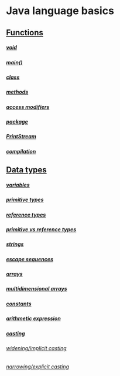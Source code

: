 # Java language basics

## [Functions](https://github.com/Klosmi/Java-Basics/blob/main/JS-examples-definitions.md#functions)
##### [void](https://github.com/Klosmi/Java-Basics/blob/main/JS-examples-definitions.md#void--nameofthefunctionparameter----)
##### [main()](https://github.com/Klosmi/Java-Basics/blob/main/JS-examples-definitions.md#main)
##### [class](https://github.com/Klosmi/Java-Basics/blob/main/JS-examples-definitions.md#class)
##### [methods](https://github.com/Klosmi/Java-Basics/blob/main/JS-examples-definitions.md#methods)
##### [access modifiers](https://github.com/Klosmi/Java-Basics/blob/main/JS-examples-definitions.md#access-modifiers)
##### [package](https://github.com/Klosmi/Java-Basics/blob/main/JS-examples-definitions.md#package)
##### [PrintStream](https://github.com/Klosmi/Java-Basics/blob/main/JS-examples-definitions.md#printstream)
##### [compilation](https://github.com/Klosmi/Java-Basics/blob/main/JS-examples-definitions.md#compilation)
## [Data types](https://github.com/Klosmi/Java-Basics/blob/main/JS-examples-definitions.md#data-types)
##### [variables](https://github.com/Klosmi/Java-Basics/blob/main/JS-examples-definitions.md#variables)
##### [primitive types](https://github.com/Klosmi/Java-Basics/blob/main/JS-examples-definitions.md#primitive-types)
##### [reference types](https://github.com/Klosmi/Java-Basics/blob/main/JS-examples-definitions.md#reference-types)
##### [primitive vs reference types](https://github.com/Klosmi/Java-Basics/blob/main/JS-examples-definitions.md#primitive-vs-reference-types)
##### [strings](https://github.com/Klosmi/Java-Basics/blob/main/JS-examples-definitions.md#strings)
##### [escape sequences](https://github.com/Klosmi/Java-Basics/blob/main/JS-examples-definitions.md#escape-sequences)
##### [arrays](https://github.com/Klosmi/Java-Basics/blob/main/JS-examples-definitions.md#arrays)
##### [multidimensional arrays](https://github.com/Klosmi/Java-Basics/blob/main/JS-examples-definitions.md#multidimensional-arrays)
##### [constants](https://github.com/Klosmi/Java-Basics/blob/main/JS-examples-definitions.md#constants)
##### [arithmetic expression](https://github.com/Klosmi/Java-Basics/blob/main/JS-examples-definitions.md#arithmetic-expression)
##### [casting](https://github.com/Klosmi/Java-Basics/blob/main/JS-examples-definitions.md#casting)
###### [widening/implicit casting](https://github.com/Klosmi/Java-Basics/blob/main/JS-examples-definitions.md#widening-casting-or-implicit-casting)
###### [narrowing/explicit casting](https://github.com/Klosmi/Java-Basics/blob/main/JS-examples-definitions.md#narrowing-casting-explicit-casting)
